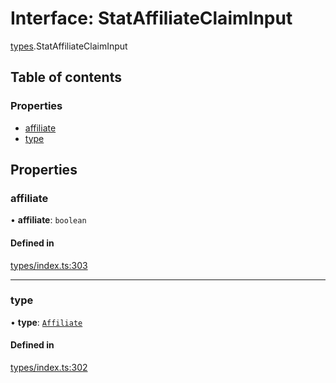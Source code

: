 # Interface: StatAffiliateClaimInput

[types](../wiki/types).StatAffiliateClaimInput

## Table of contents

### Properties

- [affiliate](../wiki/types.StatAffiliateClaimInput#affiliate)
- [type](../wiki/types.StatAffiliateClaimInput#type)

## Properties

### affiliate

• **affiliate**: `boolean`

#### Defined in

[types/index.ts:303](https://github.com/PolymeshAssociation/polymesh-sdk/blob/07b115c8/src/types/index.ts#L303)

___

### type

• **type**: [`Affiliate`](../wiki/types.ClaimType#affiliate)

#### Defined in

[types/index.ts:302](https://github.com/PolymeshAssociation/polymesh-sdk/blob/07b115c8/src/types/index.ts#L302)
